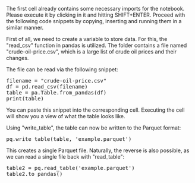 The first cell already contains some necessary imports for the notebook.
Please execute it by clicking in it and hitting SHIFT+ENTER.
Proceed with the following code snippets by copying, inserting and running them in a similar manner.

First of all, we need to create a variable to store data.
For this, the "read_csv" function in pandas is utilized.
The folder contains a file named "crude-oil-price.csv", which is a large list of crude oil prices and their changes.

The file can be read via the following snippet:

<pre class="file" data-target="clipboard">
filename = "crude-oil-price.csv"
df = pd.read_csv(filename)
table = pa.Table.from_pandas(df)
print(table)
</pre>

You can paste this snippet into the corresponding cell.
Executing the cell will show you a view of what the table looks like.

Using "write_table", the table can now be written to the Parquet format:

<pre class="file" data-target="clipboard">
pq.write_table(table, 'example.parquet')
</pre>

This creates a single Parquet file.
Naturally, the reverse is also possible, as we can read a single file back with "read_table":

<pre class="file" data-target="clipboard">
table2 = pq.read_table('example.parquet')
table2.to_pandas()
</pre>



